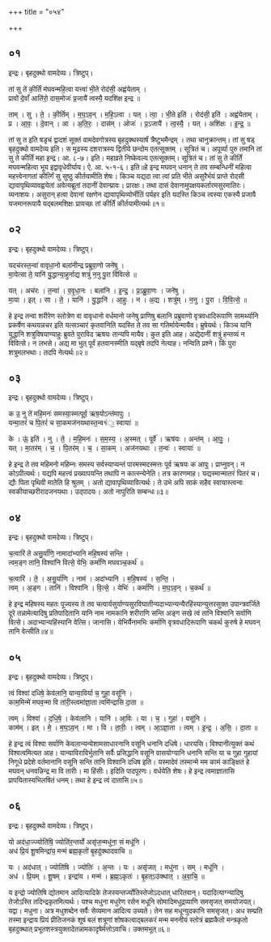 +++
title = "०५४"

+++


## ०१
इन्द्रः। बृहदुक्थो वामदेव्यः। त्रिष्टुप्।

तां सु ते॑ की॒र्तिं म॑घवन्महि॒त्वा यत्त्वा॑ भी॒ते रोद॑सी॒ अह्व॑येताम् ।  
प्रावो॑ दे॒वाँ आति॑रो॒ दास॒मोजः॑ प्र॒जायै॑ त्वस्यै॒ यदशि॑क्ष इन्द्र ॥

ताम् । सु । ते॒ । की॒र्तिम् । म॒घ॒ऽव॒न् । म॒हि॒ऽत्वा । यत् । त्वा॒ । भी॒ते इति॑ । रोद॑सी॒ इति॑ । अह्व॑येताम् ।  
प्र । आ॒वः॒ । दे॒वान् । आ । अ॒ति॒रः॒ । दास॑म् । ओजः॑ । प्र॒ऽजायै॑ । त्व॒स्यै॒ । यत् । अशि॑क्षः । इ॒न्द्र॒ ॥

तां सु त इति षडृचं द्वादशं सूक्तं वामदेवगोत्रस्य बृहदुक्थस्यार्षं त्रैष्टुभमैन्द्रम् । तथा चानुक्रान्तम्। तां सु षड् बृहदुक्थो वामदेव्य इति। स मूढस्य दशरात्रस्य द्वितीये छन्दोम एतत्सूक्तम् । सूत्रितं च। अपूर्व्या पुरु तमानि तां सु ते कीर्तिं महा इन्द्र। आ. ८-७। इति। महाव्रते निष्केवल्य एतत्सूक्तम्। सूत्रितं च। तां सु ते कीर्तिं मघवन्महित्वा भूय इद्वावृधेवीर्याय। ऐ. आ. ५-१-६। इति॥हे इन्द्र मघवन् धनान् ते तव सम्बन्धिनीं महित्वा महत्त्वेनागतां कीर्त्गिं सु सुष्ठु कीर्तयामीति शेषः। किञ्च यद्यदा त्वा त्वां प्रति भीते असुरैर्भयं प्राप्ते रोदसी द्यावापृथिव्यावह्वयेतां अवेत्यब्रूतां तदानीं देवान्प्रावः। प्रारक्षः। तथा दासं देवानामुपक्षयकर्तारमसुरमातिरः। व्यनाशयः। असुरान् हत्वा देवानां रक्षणेन द्यावापृथिव्योर्भीतिं पर्यहर इति यदस्ति किञ्च त्वस्या एकस्यै प्रजायै यजमानरूपायै यद्बलमशिक्षः प्रायच्छः तां कीर्तिं कीर्तयामीत्यर्थः॥१॥

## ०२
इन्द्रः। बृहदुक्थो वामदेव्यः। त्रिष्टुप्।

यदच॑रस्त॒न्वा॑ वावृधा॒नो बला॑नीन्द्र प्रब्रुवा॒णो जने॑षु ।  
मा॒येत्सा ते॒ यानि॑ यु॒द्धान्या॒हुर्नाद्य शत्रुं॑ न॒नु पु॒रा वि॑वित्से ॥

यत् । अच॑रः । त॒न्वा॑ । व॒वृ॒धा॒नः । बला॑नि । इ॒न्द्र॒ । प्र॒ऽब्रु॒वा॒णः । जने॑षु ।  
मा॒या । इत् । सा । ते॒ । यानि॑ । यु॒द्धानि॑ । आ॒हुः । न । अ॒द्य । शत्रु॑म् । न॒नु । पु॒रा । वि॒वि॒त्से॒ ॥

हे इन्द्र तन्वा शरीरेण स्तोत्रेण वा वावृधानो वर्धमानो जनेषु प्राणिषु बलानि प्रब्रुवाणो वृत्रवधादिरूपाणि सामर्थ्यानि प्रकर्षेण कथयन्नचर इति यत्सञ्चारं कृतवानिति यदस्ति ते तव सा गतिर्मायेन्मायैव। म्रुषेयर्थः। किञ्च यानि युद्धानि शत्रुविषयाण्याहुः ब्रुवते पुराविद ऋषयः तान्यपि मायैव। कुत इति आह। अद्येदानीं शत्रुं हन्तव्यं न विवित्से। न लभसे। अद्य मा भुत् पूर्वं हतवानस्मीति यद्बृषे तदपि नेत्याह। नन्विति प्रश्ने। किं पुरा शत्रुमलभथाः। तदपि नेत्यर्थः॥२॥

## ०३
इन्द्रः। बृहदुक्थो वामदेव्यः। त्रिष्टुप्।

क उ॒ नु ते॑ महि॒मनः॑ समस्या॒स्मत्पूर्व॒ ऋष॒योऽन्त॑मापुः ।  
यन्मा॒तरं॑ च पि॒तरं॑ च सा॒कमज॑नयथास्त॒न्व१॑ः॒ स्वायाः॑ ॥

के । ऊं॒ इति॑ । नु । ते॒ । म॒हि॒मनः॑ । स॒म॒स्य॒ । अ॒स्मत् । पूर्वे॑ । ऋष॑यः । अन्त॑म् । आ॒पुः॒ ।  
यत् । मा॒तर॑म् । च॒ । पि॒तर॑म् । च॒ । सा॒कम् । अज॑नयथाः । त॒न्वः॑ । स्वायाः॑ ॥

हे इन्द्र ते तव महिमनो महिम्नः समस्य सर्वस्याप्यन्तं पारमस्मदस्मत्तः पूर्व ऋषयः क आपुः। प्राप्नुवन्। न कोऽपीत्यर्थः। यद्यपि महत्त्वं प्रख्यापयन्ति तथापि न कात्स्न्येनेति। तत्र कारणमाह। यद्यस्मान्मातरं पितरं च। द्यौः पिता पृथिवी मातेति हि श्रुतम् । अतो द्यावापृथिव्यावित्यर्थः। ते उभे अपि साकं सहैव स्वायास्त्वन्वः स्वकीयाच्छरीरादजनयथाः। उद्पादयः। अतो नापुरिति सम्बन्धः॥३॥

## ०४
इन्द्रः। बृहदुक्थो वामदेव्यः। त्रिष्टुप्।

च॒त्वारि॑ ते असु॒र्या॑णि॒ नामादा॑भ्यानि महि॒षस्य॑ सन्ति ।  
त्वम॒ङ्ग तानि॒ विश्वा॑नि वित्से॒ येभिः॒ कर्मा॑णि मघवञ्च॒कर्थ॑ ॥

च॒त्वारि॑ । ते॒ । अ॒सु॒र्या॑णि । नाम॑ । अदा॑भ्यानि । म॒हि॒षस्य॑ । स॒न्ति॒ ।  
त्वम् । अ॒ङ्ग । तानि॑ । विश्वा॑नि । वि॒त्से॒ । येभिः॑ । कर्मा॑णि । म॒घ॒ऽव॒न् । च॒कर्थ॑ ॥

हे इन्द्र महिषस्य महतः पूज्यस्य ते तव चत्वार्यसुर्याण्यसुरविघातीन्यदाभ्यान्यन्यैरहिंस्यान्युत्तरसुक्त उपान्त्रवर्जिते दूरे तन्नामेत्यादिषु प्रतिपादितानि यानि नाम नामकानि शरीराणि सन्ति अङ्ग सखे त्वं तानि विश्वानि सर्वाणि वित्से। अदाभ्यान्यहिंस्यानि वेत्सि। जानासि। येभिर्यैनामभिः कर्माणि वृत्रवधादिरूपाणि चकर्थ कुरुषे हे मघवन् तानि वेत्सीति॥४॥

## ०५
इन्द्रः। बृहदुक्थो वामदेव्यः। त्रिष्टुप्।

त्वं विश्वा॑ दधिषे॒ केव॑लानि॒ यान्या॒विर्या च॒ गुहा॒ वसू॑नि ।  
काम॒मिन्मे॑ मघव॒न्मा वि ता॑री॒स्त्वमा॑ज्ञा॒ता त्वमि॑न्द्रासि दा॒ता ॥

त्वम् । विश्वा॑ । द॒धि॒षे॒ । केव॑लानि । यानि॑ । आ॒विः । या । च॒ । गुहा॑ । वसू॑नि ।  
काम॑म् । इत् । मे॒ । म॒घ॒ऽव॒न् । मा । वि । ता॒रीः॒ । त्वम् । आ॒ऽज्ञा॒ता । त्वम् । इ॒न्द्र॒ । अ॒सि॒ । दा॒ता ॥

हे इन्द्र त्वं विश्वा सर्वाणि केवलान्यन्येशामसाधारनानि वसूनि धनानि दधिषे। धारयसि। विश्वानीत्युक्तं कथं विश्वत्वमित्यत आह। यान्याविराविर्भुतानि सर्वैः प्रसिद्धानि वसूनि वासयोग्यानि धनानि सन्ति या च गुहा गुहायां निगूधे प्रदेशे वर्तमानानि वसूनि सन्ति तानि विश्वानि दधिष इति। यस्मादेवं तस्मान्मे मम कामं काङ्क्षितं हे मघवन् धनवन्निन्द्र मा वि तारीः। मा हिंसीः। इदिति पादपूरणः। वर्धयेति शेषः। हे इन्द्र त्वमाज्ञातासि प्रापयितास्यभिलषितं धनम्। तथा हे इन्द्र त्वं दातासि॥५॥

## ०६
इन्द्रः। बृहदुक्थो वामदेव्यः। त्रिष्टुप्।

यो अद॑धा॒ज्ज्योति॑षि॒ ज्योति॑र॒न्तर्यो असृ॑ज॒न्मधु॑ना॒ सं मधू॑नि ।  
अध॑ प्रि॒यं शू॒षमिन्द्रा॑य॒ मन्म॑ ब्रह्म॒कृतो॑ बृ॒हदु॑क्थादवाचि ॥

यः । अद॑धात् । ज्योति॑षि । ज्योतिः॑ । अ॒न्तः । यः । असृ॑जत् । मधु॑ना । सम् । मधू॑नि ।  
अध॑ । प्रि॒यम् । शू॒षम् । इन्द्रा॑य । मन्म॑ । ब्र॒ह्म॒ऽकृतः॑ । बृ॒हत्ऽउ॑क्थात् । अ॒वा॒चि॒ ॥

य इन्द्रो ज्योतिषि द्योतमान आदित्यादिके तेजस्यन्तर्ज्योतिस्तेजोऽदधात् धारितवान्। यदादित्याग्न्यादिषु तेजोऽस्ति तदिन्द्रकृतमित्यर्थः। यश्च मधुना मधुरेण रसेन मधूनि सोमादिमधुद्रव्याणि समसृजत् समयोजयत्। यद्वा। मधुना। अत्र मधुशब्देन सर्वैः सेव्यमान आदित्य उच्यते। तेन सह मधून्युदकानि समसृजत्। अध सम्प्रति तस्मा इन्द्राय प्रियं प्रीतिजनकं शूषं बलं शत्रूणां शोषकत्वाद्बलकरं मन्म मननीयं स्तोत्रं ब्रह्मकैतो मन्त्रकृतो बृहदुक्थात् प्रभूतशस्त्रयुक्तादेतन्नामकादृषेर्मत्तोऽवाचि। उक्तमभूत्॥६॥